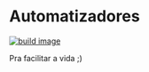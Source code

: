 # Automatizadores

[![build image](https://travis-ci.com/jtemporal/automatizadores-exemplo.svg?branch=master)](https://travis-ci.com/jtemporal/automatizadores-exemplo.svg?branch=master)

Pra facilitar a vida ;)
